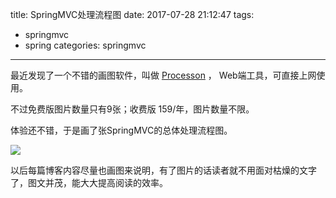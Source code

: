 title: SpringMVC处理流程图
date: 2017-07-28 21:12:47
tags:
- springmvc
- spring
categories: springmvc

----------------

最近发现了一个不错的画图软件，叫做 [Processon](https://www.processon.com/) ， Web端工具，可直接上网使用。

不过免费版图片数量只有9张；收费版 159/年，图片数量不限。

体验还不错，于是画了张SpringMVC的总体处理流程图。

![](http://7x2wh6.com1.z0.glb.clouddn.com/SpringMVC-arch3.png)

以后每篇博客内容尽量也画图来说明，有了图片的话读者就不用面对枯燥的文字了，图文并茂，能大大提高阅读的效率。
